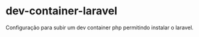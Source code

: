 # dev-container-laravel
Configuração para subir um dev container php permitindo instalar o laravel.
